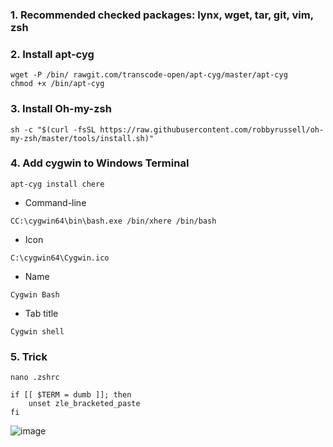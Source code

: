 ### 1. Recommended checked packages: lynx, wget, tar, git, vim, zsh
### 2. Install apt-cyg
```
wget -P /bin/ rawgit.com/transcode-open/apt-cyg/master/apt-cyg
chmod +x /bin/apt-cyg
```

### 3. Install Oh-my-zsh
```
sh -c "$(curl -fsSL https://raw.githubusercontent.com/robbyrussell/oh-my-zsh/master/tools/install.sh)"
```

### 4. Add cygwin to Windows Terminal
```
apt-cyg install chere 
```
- Command-line
```
CC:\cygwin64\bin\bash.exe /bin/xhere /bin/bash
```
- Icon
```
C:\cygwin64\Cygwin.ico
```
- Name
```
Cygwin Bash
``` 
- Tab title
```
Cygwin shell
```
### 5. Trick
```
nano .zshrc
```
```
if [[ $TERM = dumb ]]; then
    unset zle_bracketed_paste
fi
```
![image](https://github.com/Leomin07/zsh/assets/61413434/35b85011-30d2-4e4c-a8b1-1e80b115e9ab)
